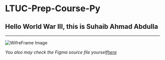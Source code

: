 # LTUC-Prep-Course-Py

## Hello World War III, this is Suhaib Ahmad Abdulla

---

![WifreFrame Image](img/1.png)

*You also may check the Figma source file yourself[here](https://www.figma.com/file/AYDljrSOuDo4aaMHjXyw8V/Figma-Wireframe-Kit-(Free)-(Community)?node-id=0%3A1)*
